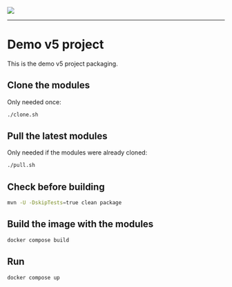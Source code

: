 <!--
 ___ _            _ _    _ _    __
/ __(_)_ __  _ __| (_)__(_) |_ /_/
\__ \ | '  \| '_ \ | / _| |  _/ -_)
|___/_|_|_|_| .__/_|_\__|_|\__\___|
            |_|
-->
![](https://docs.simplicite.io//logos/logo250.png)
* * *

Demo v5 project
===============

This is the demo v5 project packaging.

Clone the modules
-----------------

Only needed once:

```bash
./clone.sh
```

Pull the latest modules
-----------------------

Only needed if the modules were already cloned:

```bash
./pull.sh
```

Check before building
---------------------

```bash
mvn -U -DskipTests=true clean package
```

Build the image with the modules
--------------------------------

```bash
docker compose build
```

Run
---

```bash
docker compose up
```
